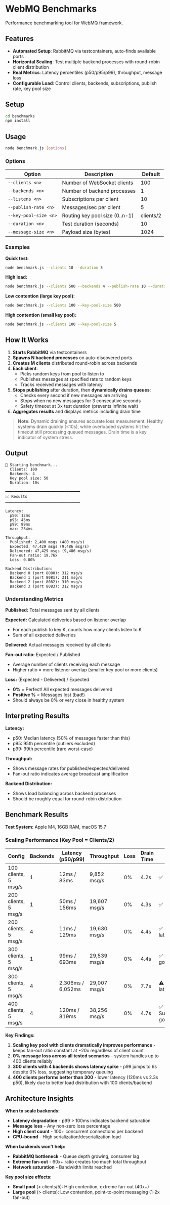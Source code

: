 # WebMQ Benchmarks

Performance benchmarking tool for WebMQ framework.

## Features

- **Automated Setup**: RabbitMQ via testcontainers, auto-finds available ports
- **Horizontal Scaling**: Test multiple backend processes with round-robin client distribution
- **Real Metrics**: Latency percentiles (p50/p95/p99), throughput, message loss
- **Configurable Load**: Control clients, backends, subscriptions, publish rate, key pool size

## Setup

```bash
cd benchmarks
npm install
```

## Usage

```bash
node benchmark.js [options]
```

### Options

| Option | Description | Default |
|--------|-------------|---------|
| `--clients <n>` | Number of WebSocket clients | 100 |
| `--backends <n>` | Number of backend processes | 1 |
| `--listens <n>` | Subscriptions per client | 10 |
| `--publish-rate <n>` | Messages/sec per client | 5 |
| `--key-pool-size <n>` | Routing key pool size (0..n-1) | clients/2 |
| `--duration <n>` | Test duration (seconds) | 10 |
| `--message-size <n>` | Payload size (bytes) | 1024 |

### Examples

**Quick test:**
```bash
node benchmark.js --clients 10 --duration 5
```

**High load:**
```bash
node benchmark.js --clients 500 --backends 4 --publish-rate 10 --duration 30
```

**Low contention (large key pool):**
```bash
node benchmark.js --clients 100 --key-pool-size 500
```

**High contention (small key pool):**
```bash
node benchmark.js --clients 100 --key-pool-size 5
```

## How It Works

1. **Starts RabbitMQ** via testcontainers
2. **Spawns N backend processes** on auto-discovered ports
3. **Creates M clients** distributed round-robin across backends
4. **Each client**:
   - Picks random keys from pool to listen to
   - Publishes messages at specified rate to random keys
   - Tracks received messages with latency
5. **Stops publishing** after duration, then **dynamically drains queues**:
   - Checks every second if new messages are arriving
   - Stops when no new messages for 3 consecutive seconds
   - Safety timeout at 3× test duration (prevents infinite wait)
6. **Aggregates results** and displays metrics including drain time

> **Note:** Dynamic draining ensures accurate loss measurement. Healthy systems drain quickly (<10s), while overloaded systems hit the timeout still processing queued messages. Drain time is a key indicator of system stress.

## Output

```
🚀 Starting benchmark...
  Clients: 100
  Backends: 4
  Key pool size: 50
  Duration: 10s

━━━━━━━━━━━━━━━━━━━━━━━━━━━━━━━━━
📈 Results
━━━━━━━━━━━━━━━━━━━━━━━━━━━━━━━━━

Latency:
  p50: 12ms
  p95: 45ms
  p99: 89ms
  max: 234ms

Throughput:
  Published: 2,400 msgs (480 msg/s)
  Expected: 47,429 msgs (9,486 msg/s)
  Delivered: 47,429 msgs (9,486 msg/s)
  Fan-out ratio: 19.76x
  Loss: 0.00%

Backend Distribution:
  Backend 0 (port 8080): 312 msg/s
  Backend 1 (port 8081): 311 msg/s
  Backend 2 (port 8082): 310 msg/s
  Backend 3 (port 8083): 312 msg/s
```

### Understanding Metrics

**Published:** Total messages sent by all clients

**Expected:** Calculated deliveries based on listener overlap
- For each publish to key K, counts how many clients listen to K
- Sum of all expected deliveries

**Delivered:** Actual messages received by all clients

**Fan-out ratio:** Expected / Published
- Average number of clients receiving each message
- Higher ratio = more listener overlap (smaller key pool or more clients)

**Loss:** (Expected - Delivered) / Expected
- **0%** = Perfect! All expected messages delivered
- **Positive %** = Messages lost (bad!)
- Should always be 0% or very close in healthy system

## Interpreting Results

**Latency:**
- p50: Median latency (50% of messages faster than this)
- p95: 95th percentile (outliers excluded)
- p99: 99th percentile (rare worst-case)

**Throughput:**
- Shows message rates for published/expected/delivered
- Fan-out ratio indicates average broadcast amplification

**Backend Distribution:**
- Shows load balancing across backend processes
- Should be roughly equal for round-robin distribution

## Benchmark Results

**Test System:** Apple M4, 16GB RAM, macOS 15.7

### Scaling Performance (Key Pool = Clients/2)

| Config | Backends | Latency (p50/p99) | Throughput | Loss | Drain Time | Notes |
|--------|----------|-------------------|------------|------|------------|-------|
| 100 clients, 5 msg/s | 1 | 12ms / 83ms | 9,852 msg/s | 0% | 4.2s | ✅ Excellent |
| 200 clients, 5 msg/s | 1 | 50ms / 156ms | 19,607 msg/s | 0% | 4.3s | ✅ Healthy |
| 200 clients, 5 msg/s | 4 | 11ms / 129ms | 19,630 msg/s | 0% | 4.4s | ✅ Lower latency |
| 300 clients, 5 msg/s | 1 | 99ms / 693ms | 29,539 msg/s | 0% | 4.4s | ✅ Still good! |
| 300 clients, 5 msg/s | 4 | 2,306ms / 6,052ms | 29,007 msg/s | 0% | 7.7s | ⚠️ High latency |
| 400 clients, 5 msg/s | 4 | 120ms / 819ms | 38,256 msg/s | 0% | 4.7s | ✅ Surprisingly good |

**Key Findings:**
1. **Scaling key pool with clients dramatically improves performance** - keeps fan-out ratio constant at ~20x regardless of client count
2. **0% message loss across all tested scenarios** - system handles up to 400 clients reliably
3. **300 clients with 4 backends shows latency spike** - p99 jumps to 6s despite 0% loss, suggesting temporary queuing
4. **400 clients performs better than 300** - lower latency (120ms vs 2.3s p50), likely due to better load distribution with 100 clients/backend

## Architecture Insights

**When to scale backends:**
- **Latency degradation** - p99 > 100ms indicates backend saturation
- **Message loss** - Any non-zero loss percentage
- **High client count** - 100+ concurrent connections per backend
- **CPU-bound** - High serialization/deserialization load

**When backends won't help:**
- **RabbitMQ bottleneck** - Queue depth growing, consumer lag
- **Extreme fan-out** - 60x+ ratio creates too much total throughput
- **Network saturation** - Bandwidth limits reached

**Key pool size effects:**
- **Small pool** (< clients/5): High contention, extreme fan-out (40x+)
- **Large pool** (> clients): Low contention, point-to-point messaging (1-2x fan-out)
